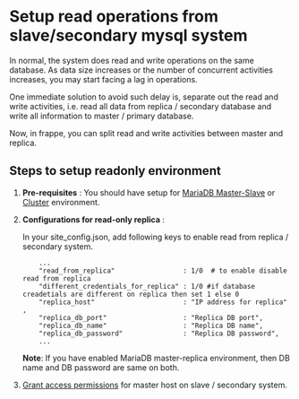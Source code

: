 
# Setup read operations from slave/secondary mysql system

In normal, the system does read and write operations on the same database. As data size increases or the number of concurrent activities increases, you may start facing a lag in operations.

One immediate solution to avoid such delay is, separate out the read and write activities, i.e. read all data from replica / secondary database and write all information to master / primary database.

Now, in frappe, you can split read and write activities between master and replica.

## Steps to setup readonly environment

1. **Pre-requisites** :
	You should have setup for [MariaDB Master-Slave](https://mariadb.com/kb/en/library/setting-up-replication/) or [Cluster](https://mariadb.com/kb/en/library/getting-started-with-mariadb-galera-cluster/) environment.

2. **Configurations for read-only replica** :

	In your site_config.json, add following keys to enable read from replica / secondary system.

	```
		...
		"read_from_replica"                 : 1/0  # to enable disable read from replica
		"different_credentials_for_replica" : 1/0 #if database creadetials are different on replica then set 1 else 0
		"replica_host"                      : "IP address for replica" ,
		"replica_db_port"                   : "Replica DB port",
		"replica_db_name"                   : "Replica DB name",
		"replica_db_password"               : "Replica DB password",
		...
	```

	**Note**: If you have enabled MariaDB master-replica environment, then DB name and DB password are same on both.

3. [Grant access permissions](https://dev.mysql.com/doc/refman/8.0/en/grant.html) for master host on slave / secondary system.
